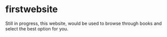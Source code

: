 # firstwebsite
Still in progress, this website, would be used to browse through books and select the best option for you.


